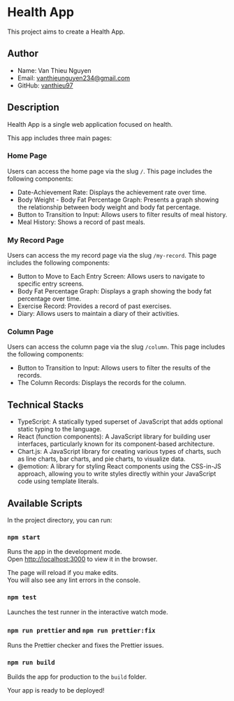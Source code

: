 # Health App

This project aims to create a Health App.

## Author

- Name: Van Thieu Nguyen
- Email: vanthieunguyen234@gmail.com
- GitHub: [vanthieu97](https://github.com/vanthieu97)

## Description

Health App is a single web application focused on health.

This app includes three main pages:

### Home Page

Users can access the home page via the slug `/`. This page includes the following components:

- Date-Achievement Rate: Displays the achievement rate over time.
- Body Weight - Body Fat Percentage Graph: Presents a graph showing the relationship between body weight and body fat percentage.
- Button to Transition to Input: Allows users to filter results of meal history.
- Meal History: Shows a record of past meals.

### My Record Page

Users can access the my record page via the slug `/my-record`. This page includes the following components:

- Button to Move to Each Entry Screen: Allows users to navigate to specific entry screens.
- Body Fat Percentage Graph: Displays a graph showing the body fat percentage over time.
- Exercise Record: Provides a record of past exercises.
- Diary: Allows users to maintain a diary of their activities.

### Column Page

Users can access the column page via the slug `/column`. This page includes the following components:

- Button to Transition to Input: Allows users to filter the results of the records.
- The Column Records: Displays the records for the column.

## Technical Stacks

- TypeScript: A statically typed superset of JavaScript that adds optional static typing to the language.
- React (function components): A JavaScript library for building user interfaces, particularly known for its component-based architecture.
- Chart.js: A JavaScript library for creating various types of charts, such as line charts, bar charts, and pie charts, to visualize data.
- @emotion: A library for styling React components using the CSS-in-JS approach, allowing you to write styles directly within your JavaScript code using template literals.

## Available Scripts

In the project directory, you can run:

### `npm start`

Runs the app in the development mode.\
Open [http://localhost:3000](http://localhost:3000) to view it in the browser.

The page will reload if you make edits.\
You will also see any lint errors in the console.

### `npm test`

Launches the test runner in the interactive watch mode.

### `npm run prettier` and `npm run prettier:fix`

Runs the Prettier checker and fixes the Prettier issues.

### `npm run build`

Builds the app for production to the `build` folder.

Your app is ready to be deployed!

